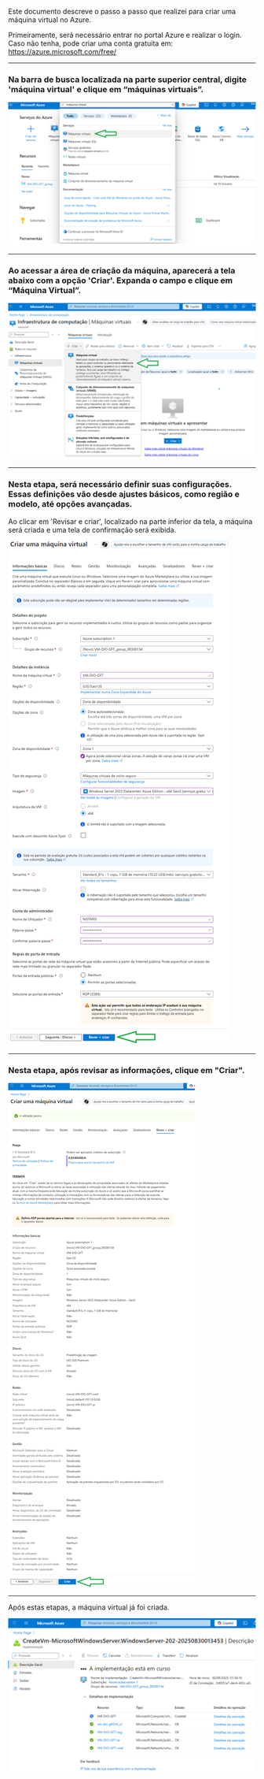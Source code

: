 Este documento descreve o passo a passo que realizei para criar uma máquina virtual no Azure.

Primeiramente, será necessário entrar no portal Azure e realizar o login. Caso não tenha, pode criar uma conta gratuita em:  
https://azure.microsoft.com/free/

---

### Na barra de busca localizada na parte superior central, digite 'máquina virtual' e clique em “máquinas virtuais”.

![Busca por máquina virtual](imagens/1.png)

---

### Ao acessar a área de criação da máquina, aparecerá a tela abaixo com a opção 'Criar'. Expanda o campo e clique em “Máquina Virtual”.

![Tela de criação](imagens/2.png)

---

### Nesta etapa, será necessário definir suas configurações. Essas definições vão desde ajustes básicos, como região e modelo, até opções avançadas.  
Ao clicar em 'Revisar e criar', localizado na parte inferior da tela, a máquina será criada e uma tela de confirmação será exibida.

![Configurações da máquina](imagens/3.png)

---

### Nesta etapa, após revisar as informações, clique em "Criar".

![Confirmação](imagens/4.png)

---

Após estas etapas, a máquina virtual já foi criada.

![VM](imagens/5.png)
